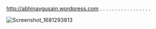 http://abhinavgusain.wordpress.com
.
.
.
.
.
.
.
.
.
.
.
.
.
.
.
.
.


![Screenshot_1681293813](https://user-images.githubusercontent.com/97800111/231464033-968ad1c2-d3a0-4f6c-9f34-fac86c53b0db.png)
